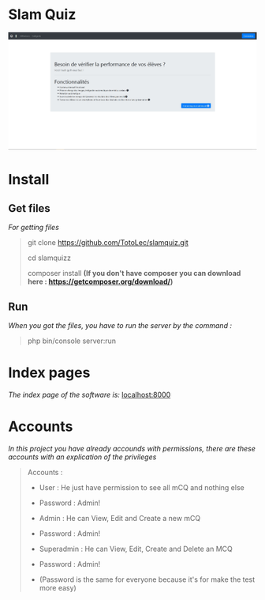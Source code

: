 Slam Quiz
=========

![Software interface](assets/screenshot_home.jpg)

Install
=======
Get files
---------
*For getting files*
> git clone https://github.com/TotoLec/slamquiz.git
> 
> cd slamquizz
>
> composer install
**(If you don't have composer you can download here : https://getcomposer.org/download/)**

Run
---
*When you got the files, you have to run the server by the command :*
> php bin/console server:run

Index pages
============
*The index page of the software is:* [localhost:8000](http://localhost:8000)

Accounts
========
*In this project you have already accounds with permissions, there are these accounts with an explication of the privileges*
> Accounts :
> 
>   - User : He just have permission to see all mCQ and nothing else
>   - Password : Admin!
>   
>   - Admin : He can View, Edit and Create a new mCQ
>   - Password : Admin!
>
>   - Superadmin : He can View, Edit, Create and Delete an MCQ
>   - Password : Admin!
>
>   - (Password is the same for everyone because it's for make the test more easy)